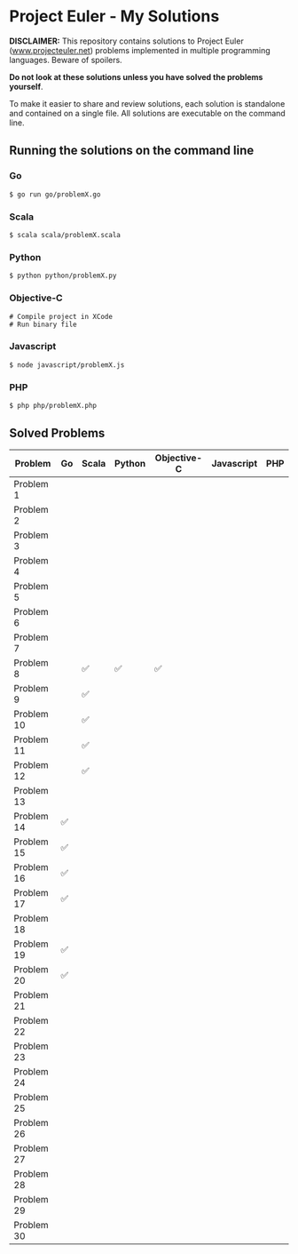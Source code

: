 Project Euler - My Solutions
============================

**DISCLAIMER:** This repository contains solutions to Project Euler (www.projecteuler.net) problems implemented in multiple programming languages. Beware of spoilers.

**Do not look at these solutions unless you have solved the problems yourself**.

To make it easier to share and review solutions, each solution is standalone and contained on a single file. All solutions are executable on the command line.

Running the solutions on the command line
-----------------------------------------

### Go
    $ go run go/problemX.go

### Scala
    $ scala scala/problemX.scala

### Python
    $ python python/problemX.py

### Objective-C
	# Compile project in XCode
	# Run binary file

### Javascript
    $ node javascript/problemX.js

### PHP
    $ php php/problemX.php


Solved Problems
-----------------

| Problem    | Go | Scala | Python | Objective-C | Javascript | PHP |
|------------|----|-------|--------|-------------|------------|-----|
| Problem 1  | | | | | | |
| Problem 2  | | | | | | |
| Problem 3  | | | | | | |
| Problem 4  | | | | | | |
| Problem 5  | | | | | | |
| Problem 6  | | | | | | |
| Problem 7  | | | | | | |
| Problem 8  | | ✅ | ✅ | ✅ | | |
| Problem 9  | | ✅ | | | | |
| Problem 10 | | ✅ | | | | |
| Problem 11 | | ✅ | | | | |
| Problem 12 | | ✅ | | | | |
| Problem 13 | | | | | | |
| Problem 14 | ✅ | | | | | |
| Problem 15 | ✅ | | | | | |
| Problem 16 | ✅ | | | | | |
| Problem 17 | ✅ | | | | | |
| Problem 18 | | | | | | |
| Problem 19 | ✅ | | | | | |
| Problem 20 | ✅ | | | | | |
| Problem 21 | | | | | | |
| Problem 22 | | | | | | |
| Problem 23 | | | | | | |
| Problem 24 | | | | | | |
| Problem 25 | | | | | | |
| Problem 26 | | | | | | |
| Problem 27 | | | | | | |
| Problem 28 | | | | | | |
| Problem 29 | | | | | | |
| Problem 30 | | | | | | |
